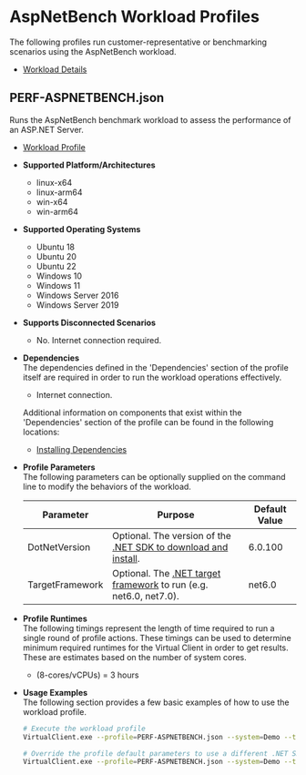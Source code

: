 ﻿# AspNetBench Workload Profiles
The following profiles run customer-representative or benchmarking scenarios using the AspNetBench workload.

* [Workload Details](./aspnetbench.md)  

## PERF-ASPNETBENCH.json
Runs the AspNetBench benchmark workload to assess the performance of an ASP.NET Server.

* [Workload Profile](https://github.com/microsoft/VirtualClient/blob/main/src/VirtualClient/VirtualClient.Main/profiles/PERF-ASPNETBENCH.json) 

* **Supported Platform/Architectures**
  * linux-x64
  * linux-arm64
  * win-x64
  * win-arm64

* **Supported Operating Systems**
  * Ubuntu 18
  * Ubuntu 20
  * Ubuntu 22
  * Windows 10
  * Windows 11
  * Windows Server 2016
  * Windows Server 2019

* **Supports Disconnected Scenarios**  
  * No. Internet connection required.

* **Dependencies**  
  The dependencies defined in the 'Dependencies' section of the profile itself are required in order to run the workload operations effectively.
  * Internet connection.

  Additional information on components that exist within the 'Dependencies' section of the profile can be found in the following locations:
  * [Installing Dependencies](https://microsoft.github.io/VirtualClient/docs/category/dependencies/)

* **Profile Parameters**  
  The following parameters can be optionally supplied on the command line to modify the behaviors of the workload.

  | Parameter                 | Purpose                                                           | Default Value |
  |---------------------------|-------------------------------------------------------------------|---------------|
  | DotNetVersion             | Optional. The version of the [.NET SDK to download and install](https://dotnet.microsoft.com/en-us/download/visual-studio-sdks). | 6.0.100       |
  | TargetFramework           | Optional. The [.NET target framework](https://learn.microsoft.com/en-us/dotnet/standard/frameworks) to run (e.g. net6.0, net7.0). | net6.0        |

* **Profile Runtimes**  
  The following timings represent the length of time required to run a single round of profile actions. These timings can be used to determine
  minimum required runtimes for the Virtual Client in order to get results. These are estimates based on the number of system cores.

  * (8-cores/vCPUs) = 3 hours

* **Usage Examples**  
  The following section provides a few basic examples of how to use the workload profile.

  ``` bash
  # Execute the workload profile
  VirtualClient.exe --profile=PERF-ASPNETBENCH.json --system=Demo --timeout=1440 --packageStore="{BlobConnectionString|SAS Uri}"

  # Override the profile default parameters to use a different .NET SDK version
  VirtualClient.exe --profile=PERF-ASPNETBENCH.json --system=Demo --timeout=1440 --packageStore="{BlobConnectionString|SAS Uri}" --parameters="DotNetVersion=6.0.307"
  ```